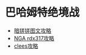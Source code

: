 # 巴哈姆特绝境战

* [暗搓搓图文攻略](/handbooks/ubahamut/)
* [NGA rdx317攻略](https://bbs.nga.cn/read.php?tid=13350854)
* [clees攻略](https://bbs.nga.cn/read.php?tid=12863995)